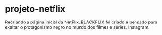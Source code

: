 # projeto-netflix
Recriando a página inicial da NetFlix. BLACKFLIX foi criado e pensado para exaltar o protagonismo negro no mundo dos filmes e séries. Instagram.
